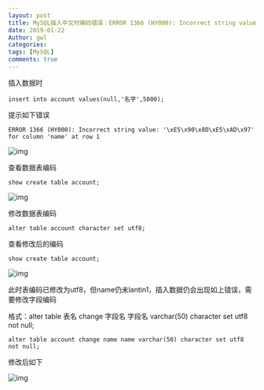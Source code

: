 ```yaml
---
layout: post
title: MySQL插入中文时编码错误：ERROR 1366 (HY000): Incorrect string value: '' for column '' at row 1
date: 2019-01-22
Author: gwl
categories: 
tags: [MySQL]
comments: true
---
```


插入数据时

```
insert into account values(null,'名字',5000);
```

提示如下错误

```
ERROR 1366 (HY000): Incorrect string value: '\xE5\x90\x8D\xE5\xAD\x97' for column 'name' at row 1
```

![img](https://github.com/mouos/mouos.github.io/blob/master/images/article_images/2019-01-22-mysql-inserting-chinese-code-error/2019-01-22-mysql-inserting-chinese-code-error-01.jpg?raw=true)

查看数据表编码

```
show create table account;
```

![img](https://github.com/mouos/mouos.github.io/blob/master/images/article_images/2019-01-22-mysql-inserting-chinese-code-error/2019-01-22-mysql-inserting-chinese-code-error-02.jpg?raw=true)

修改数据表编码

```
alter table account character set utf8;
```

查看修改后的编码

```
show create table account;
```

![img](https://github.com/mouos/mouos.github.io/blob/master/images/article_images/2019-01-22-mysql-inserting-chinese-code-error/2019-01-22-mysql-inserting-chinese-code-error-03.jpg?raw=true)

此时表编码已修改为utf8，但name仍未lantin1，插入数据仍会出现如上错误，需要修改字段编码

格式：alter table 表名 change 字段名 字段名 varchar(50) character set utf8 not null;

```
alter table account change name name varchar(50) character set utf8 not null;
```

修改后如下

![img](https://github.com/mouos/mouos.github.io/blob/master/images/article_images/2019-01-22-mysql-inserting-chinese-code-error/2019-01-22-mysql-inserting-chinese-code-error-04.jpg?raw=true)
